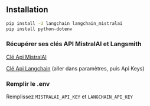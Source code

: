 ## Installation

```bash
pip install -U langchain langchain_mistralai
pip install python-dotenv
```


### Récupérer ses clés API MistralAI et Langsmith

[Clé Api MistralAI](https://console.mistral.ai/api-keys)

[Clé Api Langchain](https://smith.langchain.com) (aller dans paramètres, puis Api Keys)


### Remplir le .env

Remplissez ```MISTRALAI_API_KEY``` et ```LANGCHAIN_API_KEY```
